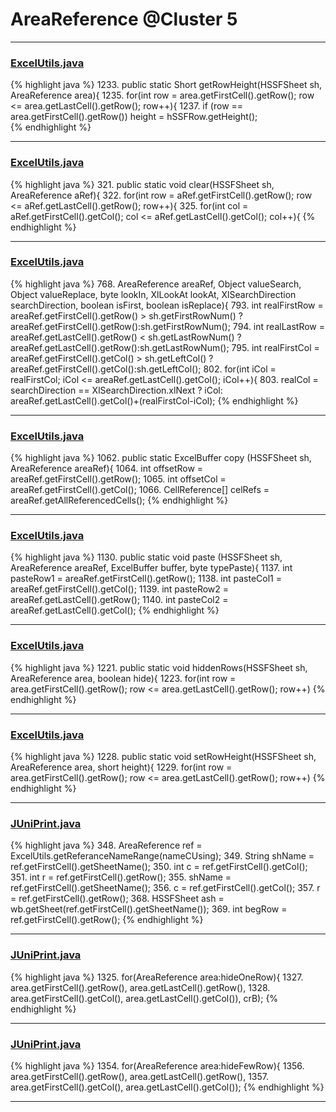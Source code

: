 # AreaReference @Cluster 5

***

### [ExcelUtils.java](https://searchcode.com/codesearch/view/60212069/)
{% highlight java %}
1233. public static Short getRowHeight(HSSFSheet sh, AreaReference area){
1235.   for(int row = area.getFirstCell().getRow(); row <= area.getLastCell().getRow(); row++){
1237.     if (row == area.getFirstCell().getRow()) height = hSSFRow.getHeight();  
{% endhighlight %}

***

### [ExcelUtils.java](https://searchcode.com/codesearch/view/60212069/)
{% highlight java %}
321. public static void clear(HSSFSheet sh, AreaReference aRef){
322.   for(int row = aRef.getFirstCell().getRow(); row <= aRef.getLastCell().getRow(); row++){
325.       for(int col = aRef.getFirstCell().getCol(); col <= aRef.getLastCell().getCol(); col++){
{% endhighlight %}

***

### [ExcelUtils.java](https://searchcode.com/codesearch/view/60212069/)
{% highlight java %}
768.   AreaReference areaRef, Object valueSearch, Object valueReplace, byte lookIn, XlLookAt lookAt, XlSearchDirection searchDirection, boolean isFirst, boolean isReplace){
793. int realFirstRow  = areaRef.getFirstCell().getRow() > sh.getFirstRowNum() ?areaRef.getFirstCell().getRow():sh.getFirstRowNum();
794. int realLastRow  = areaRef.getLastCell().getRow() < sh.getLastRowNum() ?areaRef.getLastCell().getRow():sh.getLastRowNum();
795. int realFirstCol  = areaRef.getFirstCell().getCol() > sh.getLeftCol() ?areaRef.getFirstCell().getCol():sh.getLeftCol();
802.     for(int iCol = realFirstCol; iCol <= areaRef.getLastCell().getCol(); iCol++){
803.       realCol = searchDirection == XlSearchDirection.xlNext ? iCol: areaRef.getLastCell().getCol()+(realFirstCol-iCol);
{% endhighlight %}

***

### [ExcelUtils.java](https://searchcode.com/codesearch/view/60212069/)
{% highlight java %}
1062. public static ExcelBuffer copy (HSSFSheet sh, AreaReference areaRef){
1064.   int offsetRow = areaRef.getFirstCell().getRow();
1065.   int offsetCol = areaRef.getFirstCell().getCol();
1066.   CellReference[] celRefs = areaRef.getAllReferencedCells();
{% endhighlight %}

***

### [ExcelUtils.java](https://searchcode.com/codesearch/view/60212069/)
{% highlight java %}
1130. public static void paste (HSSFSheet sh, AreaReference areaRef,  ExcelBuffer buffer, byte typePaste){
1137.   int pasteRow1 = areaRef.getFirstCell().getRow();
1138.   int pasteCol1 = areaRef.getFirstCell().getCol();
1139.   int pasteRow2 = areaRef.getLastCell().getRow();
1140.   int pasteCol2 = areaRef.getLastCell().getCol();
{% endhighlight %}

***

### [ExcelUtils.java](https://searchcode.com/codesearch/view/60212069/)
{% highlight java %}
1221. public static void hiddenRows(HSSFSheet sh, AreaReference area, boolean hide){
1223.       for(int row = area.getFirstCell().getRow(); row <= area.getLastCell().getRow(); row++)
{% endhighlight %}

***

### [ExcelUtils.java](https://searchcode.com/codesearch/view/60212069/)
{% highlight java %}
1228. public static void setRowHeight(HSSFSheet sh, AreaReference area, short height){
1229.   for(int row = area.getFirstCell().getRow(); row <= area.getLastCell().getRow(); row++)
{% endhighlight %}

***

### [JUniPrint.java](https://searchcode.com/codesearch/view/60212057/)
{% highlight java %}
348. AreaReference ref = ExcelUtils.getReferanceNameRange(nameCUsing);
349. String shName = ref.getFirstCell().getSheetName();
350. int c = ref.getFirstCell().getCol();
351. int r = ref.getFirstCell().getRow();
355. shName = ref.getFirstCell().getSheetName();
356. c = ref.getFirstCell().getCol();
357. r = ref.getFirstCell().getRow();
368. HSSFSheet ash = wb.getSheet(ref.getFirstCell().getSheetName());
369. int begRow = ref.getFirstCell().getRow();
{% endhighlight %}

***

### [JUniPrint.java](https://searchcode.com/codesearch/view/60212057/)
{% highlight java %}
1325. for(AreaReference area:hideOneRow){
1327.       area.getFirstCell().getRow(), area.getLastCell().getRow(),
1328.       area.getFirstCell().getCol(), area.getLastCell().getCol()), crB);
{% endhighlight %}

***

### [JUniPrint.java](https://searchcode.com/codesearch/view/60212057/)
{% highlight java %}
1354. for(AreaReference area:hideFewRow){
1356.       area.getFirstCell().getRow(), area.getLastCell().getRow(),
1357.       area.getFirstCell().getCol(), area.getLastCell().getCol());
{% endhighlight %}

***

